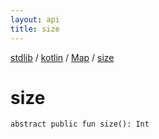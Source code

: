 ```yaml
---
layout: api
title: size
---
```

[stdlib](../../index.md) / [kotlin](../index.md) / [Map](index.md) / [size](size.md)

# size

```
abstract public fun size(): Int
```
